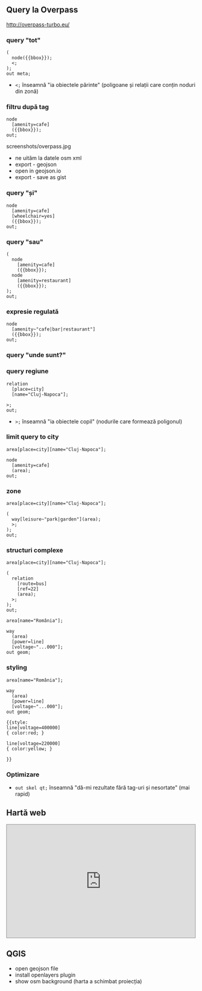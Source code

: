 ## Query la Overpass

http://overpass-turbo.eu/

### query "tot"
```
(
  node({{bbox}});
  <;
);
out meta;
```

* `<;` înseamnă "ia obiectele părinte" (poligoane și relații care conțin noduri
  din zonă)

### filtru după tag

```
node
  [amenity=cafe]
  ({{bbox}});
out;
```

screenshots/overpass.jpg

* ne uităm la datele osm xml
* export - geojson
* open in geojson.io
* export - save as gist

### query "și"
```
node
  [amenity=cafe]
  [wheelchair=yes]
  ({{bbox}});
out;
```

### query "sau"
```
(
  node
    [amenity=cafe]
    ({{bbox}});
  node
    [amenity=restaurant]
    ({{bbox}});
);
out;
```

### expresie regulată
```
node
  [amenity~"cafe|bar|restaurant"]
  ({{bbox}});
out;
```

### query "unde sunt?"


### query regiune
```
relation
  [place=city]
  [name="Cluj-Napoca"];

>;
out;
```

* `>;` înseamnă "ia obiectele copil" (nodurile care formează poligonul)


### limit query to city
```
area[place=city][name="Cluj-Napoca"];

node
  [amenity=cafe]
  (area);
out;
```

### zone
```
area[place=city][name="Cluj-Napoca"];

(
  way[leisure~"park|garden"](area);
  >;
);
out;
```

### structuri complexe
```
area[place=city][name="Cluj-Napoca"];

(
  relation
    [route=bus]
    [ref=22]
    (area);
  >;
);
out;
```

```
area[name="România"];

way
  (area)
  [power=line]
  [voltage~"...000"];
out geom;
```

### styling
```
area[name="România"];

way
  (area)
  [power=line]
  [voltage~"...000"];
out geom;

{{style:
line[voltage=400000]
{ color:red; }

line[voltage=220000]
{ color:yellow; }

}}
```


### Optimizare

* `out skel qt;` înseamnă "dă-mi rezultate fără tag-uri și nesortate" (mai rapid)


## Hartă web

<iframe
  src="https://rawgit.com/mgax/workshop-geocj2015-overpass/master/parks.html"
  style="border: 1px solid #888; height: 300px; width: 500px"
  ></iframe>


## QGIS

* open geojson file
* install openlayers plugin
* show osm background (harta a schimbat proiecția)
